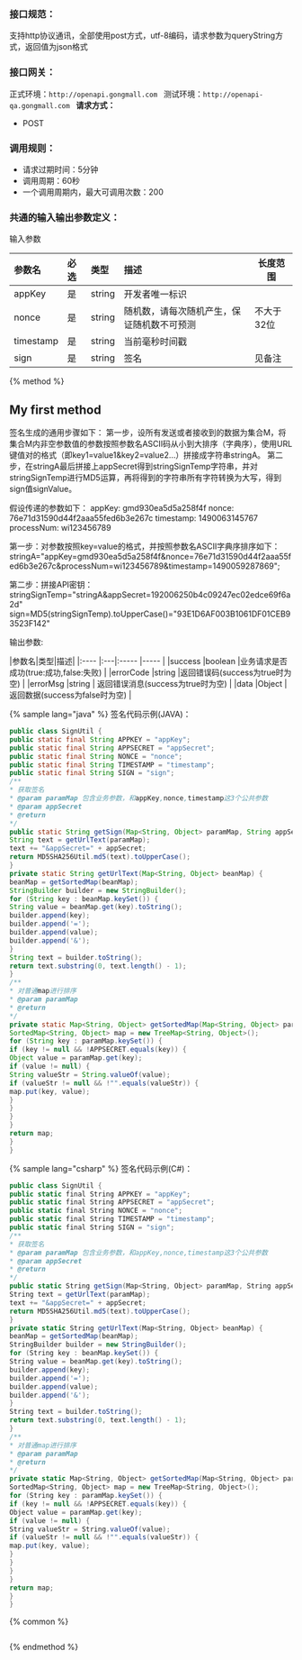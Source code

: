 ### 接口规范：

支持http协议通讯，全部使用post方式，utf-8编码，请求参数为queryString方式，返回值为json格式


### 接口网关：

正式环境：`http://openapi.gongmall.com `
测试环境：`http://openapi-qa.gongmall.com `
**请求方式：**
- POST

### 调用规则：
- 请求过期时间：5分钟
- 调用周期：60秒
- 一个调用周期内，最大可调用次数：200

### 共通的输入输出参数定义：

输入参数

|参数名|必选|类型|描述|长度范围|
|:---- |:---|:----- |:----- |----- |
|appKey |是 |string |开发者唯一标识 ||
|nonce |是 |string | 随机数，请每次随机产生，保证随机数不可预测 |不大于32位|
|timestamp |是 |string | 当前毫秒时间戳| |
|sign |是 |string | 签名 |见备注|

{% method %}
## My first method

签名生成的通用步骤如下：
第一步，设所有发送或者接收到的数据为集合M，将集合M内非空参数值的参数按照参数名ASCII码从小到大排序（字典序），使用URL键值对的格式（即key1=value1&key2=value2…）拼接成字符串stringA。
第二步，在stringA最后拼接上appSecret得到stringSignTemp字符串，并对stringSignTemp进行MD5运算，再将得到的字符串所有字符转换为大写，得到sign值signValue。

假设传递的参数如下：
appKey: gmd930ea5d5a258f4f
nonce: 76e71d31590d44f2aaa55fed6b3e267c
timestamp: 1490063145767
processNum: wi123456789

第一步：对参数按照key=value的格式，并按照参数名ASCII字典序排序如下：
stringA="appKey=gmd930ea5d5a258f4f&nonce=76e71d31590d44f2aaa55fed6b3e267c&processNum=wi123456789&timestamp=1490059287869";

第二步：拼接API密钥：
stringSignTemp="stringA&appSecret=192006250b4c09247ec02edce69f6a2d"
sign=MD5(stringSignTemp).toUpperCase()="93E1D6AF003B1061DF01CEB93523F142"


输出参数:

|参数名|类型|描述|
|:---- |:---|:----- |----- |
|success |boolean |业务请求是否成功(true:成功,false:失败) |
|errorCode |string |返回错误码(success为true时为空) |
|errorMsg |string | 返回错误消息(success为true时为空) |
|data |Object | 返回数据(success为false时为空) |

{% sample lang="java" %}
签名代码示例(JAVA)：

```java
public class SignUtil {
public static final String APPKEY = "appKey";
public static final String APPSECRET = "appSecret";
public static final String NONCE = "nonce";
public static final String TIMESTAMP = "timestamp";
public static final String SIGN = "sign";
/**
* 获取签名
* @param paramMap 包含业务参数，和appKey,nonce,timestamp这3个公共参数
* @param appSecret
* @return
*/
public static String getSign(Map<String, Object> paramMap, String appSecret) {
String text = getUrlText(paramMap);
text += "&appSecret=" + appSecret;
return MD5SHA256Util.md5(text).toUpperCase();
}
private static String getUrlText(Map<String, Object> beanMap) {
beanMap = getSortedMap(beanMap);
StringBuilder builder = new StringBuilder();
for (String key : beanMap.keySet()) {
String value = beanMap.get(key).toString();
builder.append(key);
builder.append('=');
builder.append(value);
builder.append('&');
}
String text = builder.toString();
return text.substring(0, text.length() - 1);
}
/**
* 对普通map进行排序
* @param paramMap
* @return
*/
private static Map<String, Object> getSortedMap(Map<String, Object> paramMap) {
SortedMap<String, Object> map = new TreeMap<String, Object>();
for (String key : paramMap.keySet()) {
if (key != null && !APPSECRET.equals(key)) {
Object value = paramMap.get(key);
if (value != null) {
String valueStr = String.valueOf(value);
if (valueStr != null && !"".equals(valueStr)) {
map.put(key, value);
}
}
}
}
return map;
}
}
```

{% sample lang="csharp" %}
签名代码示例(C#)：

```csharp
public class SignUtil {
public static final String APPKEY = "appKey";
public static final String APPSECRET = "appSecret";
public static final String NONCE = "nonce";
public static final String TIMESTAMP = "timestamp";
public static final String SIGN = "sign";
/**
* 获取签名
* @param paramMap 包含业务参数，和appKey,nonce,timestamp这3个公共参数
* @param appSecret
* @return
*/
public static String getSign(Map<String, Object> paramMap, String appSecret) {
String text = getUrlText(paramMap);
text += "&appSecret=" + appSecret;
return MD5SHA256Util.md5(text).toUpperCase();
}
private static String getUrlText(Map<String, Object> beanMap) {
beanMap = getSortedMap(beanMap);
StringBuilder builder = new StringBuilder();
for (String key : beanMap.keySet()) {
String value = beanMap.get(key).toString();
builder.append(key);
builder.append('=');
builder.append(value);
builder.append('&');
}
String text = builder.toString();
return text.substring(0, text.length() - 1);
}
/**
* 对普通map进行排序
* @param paramMap
* @return
*/
private static Map<String, Object> getSortedMap(Map<String, Object> paramMap) {
SortedMap<String, Object> map = new TreeMap<String, Object>();
for (String key : paramMap.keySet()) {
if (key != null && !APPSECRET.equals(key)) {
Object value = paramMap.get(key);
if (value != null) {
String valueStr = String.valueOf(value);
if (valueStr != null && !"".equals(valueStr)) {
map.put(key, value);
}
}
}
}
return map;
}
}
```

{% common %}


```bash
```
{% endmethod %}
